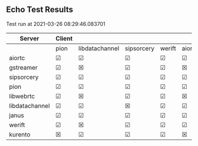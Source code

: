 ## Echo Test Results
Test run at 2021-03-26 08:29:46.083701

| Server      | Client      |             |             |             |             |
|-------------|-------------|-------------|-------------|-------------|-------------|
|             | pion        | libdatachannel| sipsorcery  | werift      | aiortc      |
| aiortc      | &#9745;     | &#9745;     | &#9745;     | &#9745;     | &#9745;     |
| gstreamer   | &#9745;     | &#x2612;    | &#9745;     | &#9745;     | &#x2612;    |
| sipsorcery  | &#9745;     | &#9745;     | &#9745;     | &#9745;     | &#9745;     |
| pion        | &#9745;     | &#9745;     | &#9745;     | &#9745;     | &#9745;     |
| libwebrtc   | &#9745;     | &#x2612;    | &#9745;     | &#9745;     | &#x2612;    |
| libdatachannel| &#9745;     | &#9745;     | &#x2612;    | &#9745;     | &#9745;     |
| janus       | &#9745;     | &#9745;     | &#9745;     | &#9745;     | &#9745;     |
| werift      | &#9745;     | &#x2612;    | &#9745;     | &#9745;     | &#9745;     |
| kurento     | &#x2612;    | &#9745;     | &#9745;     | &#9745;     | &#x2612;    |
